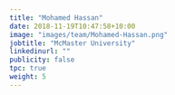 ```yaml
---
title: "Mohamed Hassan"
date: 2018-11-19T10:47:58+10:00
image: "images/team/Mohamed-Hassan.png"
jobtitle: "McMaster University"
linkedinurl: ""
publicity: false
tpc: true
weight: 5
---
```

